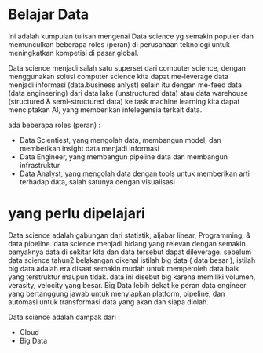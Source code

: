 # Belajar Data

Ini adalah kumpulan tulisan mengenai Data science yg semakin populer dan memunculkan beberapa roles (peran) di perusahaan teknologi untuk meningkatkan kompetisi di pasar global. 

Data science menjadi salah satu superset dari computer science, dengan menggunakan solusi computer science kita dapat me-leverage data menjadi informasi (data.business anlyst) selain itu dengan me-feed data (data engineering) dari data lake (unstructured data) atau data warehouse (structured & semi-structured data) ke task machine learning kita dapat menciptakan AI, yang memberikan intelegensia  terkait data.

ada beberapa roles (peran) :
- Data Scientiest, yang mengolah data, membangun model, dan memberikan insight data menjadi informasi
- Data Engineer, yang membangun pipeline data dan membangun infrastruktur
- Data Analyst, yang mengolah data dengan tools untuk memberikan arti terhadap data, salah satunya dengan visualisasi

# yang perlu dipelajari

Data science adalah gabungan dari statistik, aljabar linear, Programming, & data pipeline. data science menjadi bidang yang relevan dengan semakin banyaknya data di sekitar kita dan data tersebut dapat dileverage. sebelum data science tahun2 belakangan dikenal istilah big data ( data besar ), istilah big data adalah era disaat semakin mudah untuk memperoleh data baik yang terstruktur maupun tidak. data ini disebut big karena memiliki volumen, verasity, velocity yang besar. Big Data lebih dekat ke peran data engineer yang bertanggung jawab untuk menyiapkan platform, pipeline, dan automasi untuk transformasi data yang akan dan siapa diolah.

Data science adalah dampak dari :
- Cloud
- Big Data

